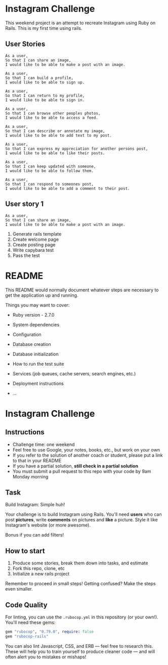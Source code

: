 # Instagram Challenge

This weekend project is an attempt to recreate Instagram using Ruby on Rails. This is my first time using rails.

## User Stories

```
As a user,
So that I can share an image,
I would like to be able to make a post with an image.

As a user,
So that I can build a profile,
I would like to be able to sign up.

As a user,
So that I can return to my profile,
I would like to be able to sign in.

As a user,
So that I can browse other peoples photos,
I would like to be able to access a feed.

As a user,
So that I can describe or annotate my image,
I would like to be able to add text to my post.

As a user,
So that I can express my appreciation for another persons post,
I would like to be able to like their posts.

As a user,
So that I can keep updated with someone,
I would like to be able to follow them.

As a user,
So that I can respond to someones post,
I would like to be able to add a comment to their post.
```

## User story 1

```
As a user,
So that I can share an image,
I would like to be able to make a post with an image.
```

1. Generate rails template
2. Create welcome page
3. Create posting page
4. Write capybara test
5. Pass the test


# README

This README would normally document whatever steps are necessary to get the
application up and running.

Things you may want to cover:

* Ruby version - 2.7.0

* System dependencies

* Configuration

* Database creation

* Database initialization

* How to run the test suite

* Services (job queues, cache servers, search engines, etc.)

* Deployment instructions

* ...


Instagram Challenge
===================

## Instructions

* Challenge time: one weekend
* Feel free to use Google, your notes, books, etc., but work on your own
* If you refer to the solution of another coach or student, please put a link to that in your README
* If you have a partial solution, **still check in a partial solution**
* You must submit a pull request to this repo with your code by 9am Monday morning

## Task

Build Instagram: Simple huh!

Your challenge is to build Instagram using Rails. You'll need **users** who can post **pictures**, write **comments** on pictures and **like** a picture. Style it like Instagram's website (or more awesome).

Bonus if you can add filters!

## How to start

1. Produce some stories, break them down into tasks, and estimate
2. Fork this repo, clone, etc
3. Initialize a new rails project

Remember to proceed in small steps! Getting confused? Make the steps even smaller.

## Code Quality

For linting, you can use the `.rubocop.yml` in this repository (or your own!).
You'll need these gems:

```ruby
gem "rubocop", "0.79.0", require: false
gem "rubocop-rails"
```

You can also lint Javascript, CSS, and ERB — feel free to research this. These
will help you to train yourself to produce cleaner code — and will often alert
you to mistakes or mishaps!
